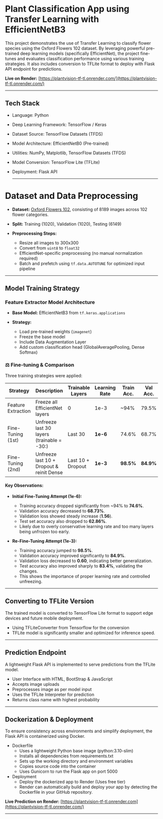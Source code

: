 # Plant Classification App using Transfer Learning with EfficientNetB3

This project demonstrates the use of Transfer Learning to classify flower species using the Oxford Flowers 102 dataset. By leveraging powerful pre-trained deep learning models (specifically EfficientNet), the project fine-tunes and evaluates classification performance using various training strategies. It also includes conversion to TFLite format to deploy with Flask API endpoint for predictions.

**Live on Render:**  [https://plantvision-tf-tl.onrender.com/](https://plantvision-tf-tl.onrender.com/)

---

## Tech Stack
- Language: Python
- Deep Learning Framework: TensorFlow / Keras
- Dataset Source: TensorFlow Datasets (TFDS)
- Model Architecture: EfficientNetB0 (Pre-trained)
- Utilities: NumPy, Matplotlib, TensorFlow Datasets (TFDS)
- Model Conversion: TensorFlow Lite (TFLite)
- Deployment: Flask API

  ---

# Dataset and Data Preprocessing

* **Dataset:** [Oxford Flowers 102](https://www.robots.ox.ac.uk/~vgg/data/flowers/102/), consisting of 8189 images across 102 flower categories.
* **Split:** Training (1020), Validation (1020), Testing (6149)
* **Preprocessing Steps:**

  * Resize all images to 300x300
  * Convert from `uint8` to `float32`
  * EfficientNet-specific preprocessing (no manual normalization required)
  * Batch and prefetch using `tf.data.AUTOTUNE` for optimized input pipeline

---

## Model Training Strategy

### Feature Extractor Model Architecture

* **Base Model:** EfficientNetB3 from `tf.keras.applications`
* **Strategy:**

  * Load pre-trained weights (`imagenet`)
  * Freeze the base model
  * Include Data Augmentation Layer
  * Add custom classification head (GlobalAveragePooling, Dense Softmax)

### ⚖️ Fine-tuning & Comparison

Three training strategies were applied:

| Strategy           | Description                                | Trainable Layers  | Learning Rate | Train Acc. | Val Acc.  | Test Acc. | Val Loss | Test Loss |
| ------------------ | ------------------------------------------ | ----------------- | ------------- | ---------- | --------- | --------- | -------- | --------- |
| Feature Extraction | Freeze all EfficientNet layers             | 0                 | 1e-3          | \~94%      | 79.5%     | \~74%     | \~0.65   | -         |
| Fine-Tuning (1st)  | Unfreeze last 30 layers (trainable = -30:) | Last 30           | **1e-6**      | 74.6%      | 68.7%     | 62.9%     | 1.56     | 1.75      |
| Fine-Tuning (2nd)  | Unfreeze last 10 + Dropout & reinit Dense  | Last 10 + Dropout | **1e-3**      | **98.5%**  | **84.9%** | **83.4%** | 0.60     | 0.61      |

#### Key Observations:

* **Initial Fine-Tuning Attempt (1e-6):**

  * Training accuracy dropped significantly from \~94% to **74.6%**.
  * Validation accuracy decreased to **68.73%**.
  * Validation loss showed steady increase (**1.56**).
  * Test set accuracy also dropped to **62.86%**.
  * Likely due to overly conservative learning rate and too many layers being unfrozen too early.

* **Re-Fine-Tuning Attempt (1e-3):**

  * Training accuracy jumped to **98.5%**.
  * Validation accuracy improved significantly to **84.9%**.
  * Validation loss decreased to **0.60**, indicating better generalization.
  * Test accuracy also improved sharply to **83.4%**, validating the changes.
  * This shows the importance of proper learning rate and controlled unfreezing.

---

## Converting to TFLite Version

The trained model is converted to TensorFlow Lite format to support edge devices and future mobile deployment.
* Using TFLiteConverter from Tensorflow for the conversion
* TFLite model is significantly smaller and optimized for inference speed.

---


## Prediction Endpoint

A lightweight Flask API is implemented to serve predictions from the TFLite model.

* User Interface with HTML, BootStrap & JavaScript
* Accepts image uploads
* Preprocesses image as per model input
* Uses the TFLite Interpreter for prediction
* Returns class name with highest probability

---

## Dockerization & Deployment
To ensure consistency across environments and simplify deployment, the Flask API is containerized using Docker.
  - Dockerfile
    - Uses a lightweight Python base image (python:3.10-slim)
    - Installs all dependencies from requirements.txt
    - Sets up the working directory and environment variables
    - Copies source code into the container
    - Uses Gunicorn to run the Flask app on port 5000
  - Deployment
    - Deploy the dockerized app to Render (Uses free tier)
    - Render can automatically build and deploy your app by detecting the Dockerfile in your GitHub repository.

  **Live Prediction on Render:**  [https://plantvision-tf-tl.onrender.com](https://plantvision-tf-tl.onrender.com/)

---
